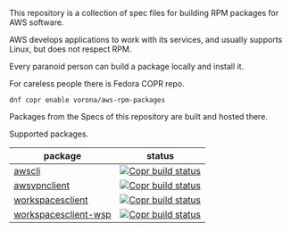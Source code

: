 This repository is a collection of spec files for building RPM packages for AWS software.

AWS develops applications to work with its services, and usually supports Linux, but does not respect RPM.

Every paranoid person can build a package locally and install it.

For careless people there is Fedora COPR repo.

```shell
dnf copr enable vorona/aws-rpm-packages
```

Packages from the Specs of this repository are built and hosted there.

Supported packages.

| package                              | status                                                                                                                                                                                                                                  |
|--------------------------------------|-----------------------------------------------------------------------------------------------------------------------------------------------------------------------------------------------------------------------------------------|
| [awscli](awscli)                     | [![Copr build status](https://copr.fedorainfracloud.org/coprs/vorona/aws-rpm-packages/package/awscli/status_image/last_build.png)](https://copr.fedorainfracloud.org/coprs/vorona/aws-rpm-packages/package/awscli/)                     |
| [awsvpnclient](awsvpnclient)         | [![Copr build status](https://copr.fedorainfracloud.org/coprs/vorona/aws-rpm-packages/package/awsvpnclient/status_image/last_build.png)](https://copr.fedorainfracloud.org/coprs/vorona/aws-rpm-packages/package/awsvpnclient/)         |
| [workspacesclient](workspacesclient) | [![Copr build status](https://copr.fedorainfracloud.org/coprs/vorona/aws-rpm-packages/package/workspacesclient/status_image/last_build.png)](https://copr.fedorainfracloud.org/coprs/vorona/aws-rpm-packages/package/workspacesclient/) |
| [workspacesclient-wsp](workspacesclient-wsp) | [![Copr build status](https://copr.fedorainfracloud.org/coprs/vorona/aws-rpm-packages/package/workspacesclient-wsp/status_image/last_build.png)](https://copr.fedorainfracloud.org/coprs/vorona/aws-rpm-packages/package/workspacesclient-wsp/) |
